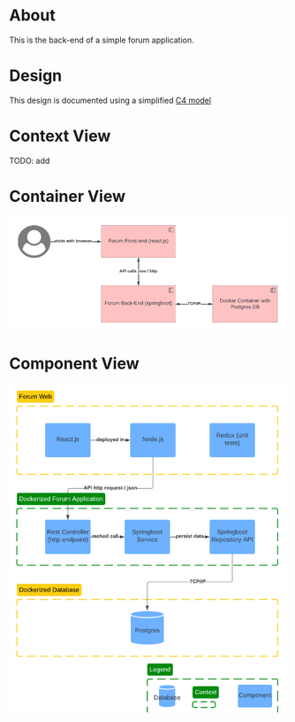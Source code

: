 # About
This is the back-end of a simple forum application.

# Design
This design is documented using a simplified [C4 model](https://c4model.com/)

# Context View
TODO: add

# Container View
![Container View](src/main/resources/images/container.png)

# Component View
![Container View](src/main/resources/images/component.png)
